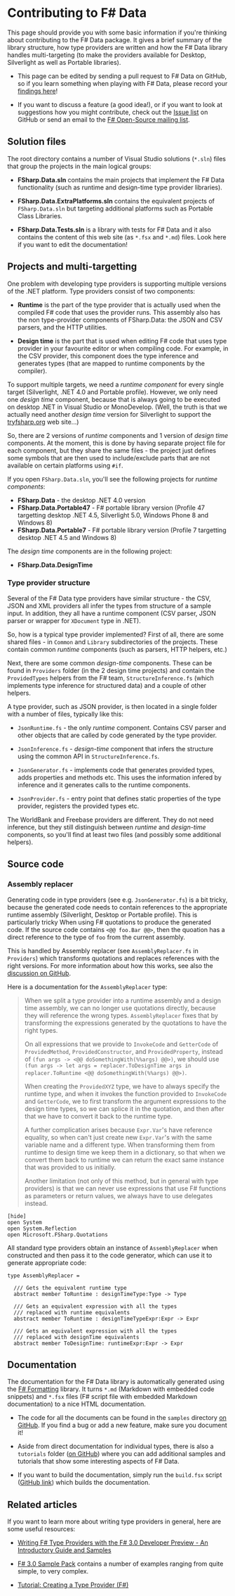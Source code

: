 Contributing to F# Data
=======================

This page should provide you with some basic information if you're thinking about
contributing to the F# Data package. It gives a brief summary of the library 
structure, how type providers are written and how the F# Data library handles 
multi-targeting (to make the providers available for Desktop, Silverlight as well
as Portable libraries).

 * This page can be edited by sending a pull request to F# Data on GitHub, so
   if you learn something when playing with F# Data, please record your
   [findings here](https://github.com/fsharp/FSharp.Data/blob/master/docs/content/contributing.md)!

 * If you want to discuss a feature (a good idea!), or if you want to look at 
   suggestions how you might contribute, check out the
   [Issue list](https://github.com/fsharp/FSharp.Data/issues) on GitHub or send
   an email to the [F# Open-Source mailing list](http://groups.google.com/group/fsharp-opensource).

## Solution files

The root directory contains a number of Visual Studio solutions (`*.sln`) files 
that group the projects in the main logical groups:

 * **FSharp.Data.sln** contains the main projects that implement the F# Data
   functionality (such as runtime and design-time type provider libraries).

 * **FSharp.Data.ExtraPlatforms.sln** contains the equivalent projects of `FSharp.Data.sln` 
   but targeting additional platforms such as Portable Class Libraries.

 * **FSharp.Data.Tests.sln** is a library with tests for F# Data and it also contains
   the content of this web site (as `*.fsx` and `*.md`) files. Look here if you want
   to edit the documentation!

## Projects and multi-targetting

One problem with developing type providers is supporting multiple versions of the .NET 
platform. Type providers consist of two components:

 * **Runtime** is the part of the type provider that is actually used when the
   compiled F# code that uses the provider runs. This assembly also has the
   non type-provider components of FSharp.Data: the JSON and CSV parsers, and
   the HTTP utilities.

 * **Design time** is the part that is used when editing F# code that uses type
   provider in your favourite editor or when compiling code. For example, in the
   CSV provider, this component does the type inference and generates types
   (that are mapped to runtime components by the compiler).

To support multiple targets, we need a _runtime component_ for every single target
(Silverlight, .NET 4.0 and Portable profile). However, we only need one _design time_
component, because that is always going to be executed on desktop .NET in Visual Studio
or MonoDevelop. (Well, the truth is that we actually need another _design time_ version
for Silverlight to support the [tryfsharp.org](http://tryfsharp.org) web site...)

So, there are 2 versions of _runtime_ components and 1 version of _design time_ 
components. At the moment, this is done by having separate project file for each
component, but they share the same files - the project just defines some symbols that
are then used to include/exclude parts that are not available on certain platforms
using `#if`.

If you open `FSharp.Data.sln`, you'll see the following projects for _runtime components_:

 * **FSharp.Data** - the desktop .NET 4.0 version
 * **FSharp.Data.Portable47** - F# portable library version (Profile 47 targetting desktop .NET 4.5, Silverlight 5.0, Windows Phone 8 and Windows 8)
 * **FSharp.Data.Portable7** - F# portable library version (Profile 7 targetting desktop .NET 4.5 and Windows 8)
 
The _design time_ components are in the following project:

 * **FSharp.Data.DesignTime**
 
### Type provider structure

Several of the F# Data type providers have similar structure - the CSV, JSON and XML
providers all infer the types from structure of a sample input. In addition, they all
have a runtime component (CSV parser, JSON parser or wrapper for `XDocument` type in .NET).

So, how is a typical type provider implemented? First of all, there are some shared 
files - in `Common` and `Library` subdirectories of the projects. These contain common
_runtime_ components (such as parsers, HTTP helpers, etc.)

Next, there are some common _design-time_ components. These can be found in `Providers`
folder (in the 2 design time projects) and contain the `ProvidedTypes` helpers from the
F# team, `StructureInference.fs` (which implements type inference for structured data)
and a couple of other helpers.

A type provider, such as JSON provider, is then located in a single folder with a number
of files, typically like this:

 * `JsonRuntime.fs` - the only _runtime_ component. Contains CSV parser and other 
   objects that are called by code generated by the type provider.

 * `JsonInference.fs` - _design-time_ component that infers the structure using 
   the common API in `StructureInference.fs`.

 * `JsonGenerator.fs` - implements code that generates provided types, adds properties
   and methods etc. This uses the information infered by inference and it generates
   calls to the runtime components.

 * `JsonProvider.fs` - entry point that defines static properties of the type provider,
   registers the provided types etc.

The WorldBank and Freebase providers are different. They do not need inference, but 
they still distinguish between _runtime_ and _design-time_ components, so you'll find at least
two files (and possibly some additional helpers).

## Source code

### Assembly replacer

Generating code in type providers (see e.g. `JsonGenerator.fs`) is a bit tricky, because 
the generated code needs to contain references to the appropriate runtime assembly 
(Silverlight, Desktop or Portable profile). This is particularly tricky When using F# quotations 
to produce the generated code. If the source code contains `<@@ foo.Bar @@>`, then the 
quoation has a direct reference to the type of `foo` from the current assembly.

This is handled by Assembly replacer (see `AssemblyReplacer.fs` in `Providers`) which
transforms quotations and replaces references with the right versions. For more information
about how this works, see also the [discussion on GitHub](https://github.com/fsharp/FSharp.Data/pull/5).

Here is a documentation for the `AssemblyReplacer` type:

> When we split a type provider into a runtime assembly and a design time assembly, we can no longer 
> use quotations directly, because they will reference the wrong types. `AssemblyReplacer` fixes that 
> by transforming the expressions generated by the quotations to have the right types. 
>
> On all expressions  that we provide to `InvokeCode` and `GetterCode` of `ProvidedMethod`, `ProvidedConstructor`,
> and `ProvidedProperty`, instead of `(fun args -> <@@ doSomethingWith(%%args) @@>)`, we should use 
> `(fun args -> let args = replacer.ToDesignTime args in replacer.ToRuntime <@@ doSomethingWith(%%args) @@>)`.
>
> When creating the `ProvidedXYZ` type, we have to always specify the runtime type, and when it invokes
> the function provided to `InvokeCode` and `GetterCode`, we to first transform the argument expressions
> to the design time types, so we can splice it in the quotation, and then after that we have to convert
> it back to the runtime type. 
>
> A further complication arises because `Expr.Var`'s have reference equality, so when can't just create 
> new `Expr.Var`'s with the same variable name and a different type. When transforming them from runtime 
> to design time we keep them in a dictionary, so that when we convert them back to runtime we can return 
> the exact same instance that was provided to us initially.
>
> Another limitation (not only of this method, but in general with type providers) is that we can never use 
> expressions that use F# functions as parameters or return values, we always have to use delegates instead.

    [hide]
    open System
    open System.Reflection
    open Microsoft.FSharp.Quotations

All standard type providers obtain an instance of `AssemblyReplacer` when constructed and then pass it
to the code generator, which can use it to generate appropriate code:

    type AssemblyReplacer =
    
      /// Gets the equivalent runtime type
      abstract member ToRuntime : designTimeType:Type -> Type
      
      /// Gets an equivalent expression with all the types 
      /// replaced with runtime equivalents
      abstract member ToRuntime : designTimeTypeExpr:Expr -> Expr

      /// Gets an equivalent expression with all the types 
      /// replaced with designTime equivalents
      abstract member ToDesignTime: runtimeExpr:Expr -> Expr

## Documentation

The documentation for the F# Data library is automatically generated using the 
[F# Formatting](https://github.com/tpetricek/FSharp.Formatting) library. It turns 
`*.md` (Markdown with embedded code snippets) and `*.fsx` files (F# script file with 
embedded Markdown documentation) to a nice HTML documentation.

 * The code for all the documents can be found in the `samples` directory
   [on GitHub](https://github.com/fsharp/FSharp.Data/tree/master/samples). If you 
   find a bug or add a new feature, make sure you document it!

 * Aside from direct documentation for individual types, there is also a `tutorials` folder
   ([on GitHub](https://github.com/fsharp/FSharp.Data/tree/master/samples/tutorials)) where
   you can add additional samples and tutorials that show some interesting aspects of F# Data.

 * If you want to build the documentation, simply run the `build.fsx` script
   ([GitHub link](https://github.com/fsharp/FSharp.Data/blob/master/tools/build.fsx)) which
   builds the documentation.

## Related articles

If you want to learn more about writing type providers in general, here are some useful resources:

  * [Writing F# Type Providers with the F# 3.0 Developer Preview - An Introductory Guide and Samples](http://blogs.msdn.com/b/fsharpteam/archive/2011/09/24/developing-f-type-providers-with-the-f-3-0-developer-preview-an-introductory-guide-and-samples.aspx)

  * [F# 3.0 Sample Pack](http://fsharp3sample.codeplex.com/) contains a number of examples ranging
    from quite simple, to very complex.

  * [Tutorial: Creating a Type Provider (F#)](http://msdn.microsoft.com/en-gb/library/hh361034.aspx)
